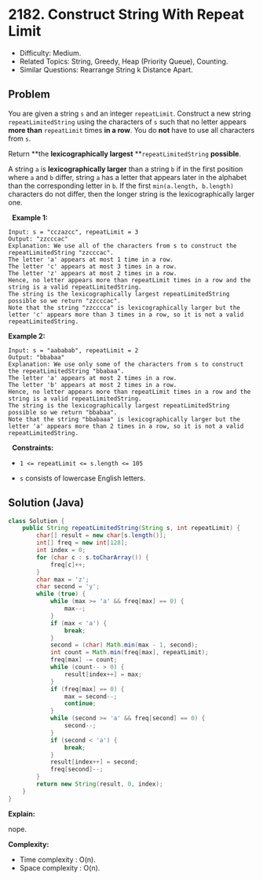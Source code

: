# 2182. Construct String With Repeat Limit

- Difficulty: Medium.
- Related Topics: String, Greedy, Heap (Priority Queue), Counting.
- Similar Questions: Rearrange String k Distance Apart.

## Problem

You are given a string ```s``` and an integer ```repeatLimit```. Construct a new string ```repeatLimitedString``` using the characters of ```s``` such that no letter appears **more than** ```repeatLimit``` times **in a row**. You do **not** have to use all characters from ```s```.

Return **the **lexicographically largest** **```repeatLimitedString``` **possible**.

A string ```a``` is **lexicographically larger** than a string ```b``` if in the first position where ```a``` and ```b``` differ, string ```a``` has a letter that appears later in the alphabet than the corresponding letter in ```b```. If the first ```min(a.length, b.length)``` characters do not differ, then the longer string is the lexicographically larger one.

 
**Example 1:**

```
Input: s = "cczazcc", repeatLimit = 3
Output: "zzcccac"
Explanation: We use all of the characters from s to construct the repeatLimitedString "zzcccac".
The letter 'a' appears at most 1 time in a row.
The letter 'c' appears at most 3 times in a row.
The letter 'z' appears at most 2 times in a row.
Hence, no letter appears more than repeatLimit times in a row and the string is a valid repeatLimitedString.
The string is the lexicographically largest repeatLimitedString possible so we return "zzcccac".
Note that the string "zzcccca" is lexicographically larger but the letter 'c' appears more than 3 times in a row, so it is not a valid repeatLimitedString.
```

**Example 2:**

```
Input: s = "aababab", repeatLimit = 2
Output: "bbabaa"
Explanation: We use only some of the characters from s to construct the repeatLimitedString "bbabaa". 
The letter 'a' appears at most 2 times in a row.
The letter 'b' appears at most 2 times in a row.
Hence, no letter appears more than repeatLimit times in a row and the string is a valid repeatLimitedString.
The string is the lexicographically largest repeatLimitedString possible so we return "bbabaa".
Note that the string "bbabaaa" is lexicographically larger but the letter 'a' appears more than 2 times in a row, so it is not a valid repeatLimitedString.
```

 
**Constraints:**


	
- ```1 <= repeatLimit <= s.length <= 105```
	
- ```s``` consists of lowercase English letters.



## Solution (Java)

```java
class Solution {
    public String repeatLimitedString(String s, int repeatLimit) {
        char[] result = new char[s.length()];
        int[] freq = new int[128];
        int index = 0;
        for (char c : s.toCharArray()) {
            freq[c]++;
        }
        char max = 'z';
        char second = 'y';
        while (true) {
            while (max >= 'a' && freq[max] == 0) {
                max--;
            }
            if (max < 'a') {
                break;
            }
            second = (char) Math.min(max - 1, second);
            int count = Math.min(freq[max], repeatLimit);
            freq[max] -= count;
            while (count-- > 0) {
                result[index++] = max;
            }
            if (freq[max] == 0) {
                max = second--;
                continue;
            }
            while (second >= 'a' && freq[second] == 0) {
                second--;
            }
            if (second < 'a') {
                break;
            }
            result[index++] = second;
            freq[second]--;
        }
        return new String(result, 0, index);
    }
}
```

**Explain:**

nope.

**Complexity:**

* Time complexity : O(n).
* Space complexity : O(n).
